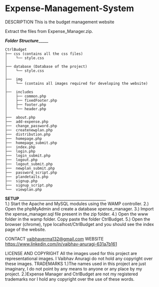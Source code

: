 # Expense-Management-System

DESCRIPTION This is the budget management website 

Extract the files from Expense_Manager.zip.

_____________________________________________Folder Structure__________________________________________________
	
	
	CtrlBudget
	├── css (contains all the css files)
	│    └── style.css
	│
	├── database (Database of the project)
	│    └── style.css
	│
	├──  img
	│    └── (contains all images required for developing the website)
	│
	├──  includes	 
	│    ├── common.php
	│    ├── fixedFooter.php
	│    ├── footer.php
	│    └── header.php
	│
	├──  about.php
	├──  add-expense.php
	├──  change_password.php 
	├──  createnewplan.php
	├──  distribution.php
	├──  homepage.php
	├──  homepage_submit.php
	├──  index.php
	├──  login.php
	├──  login_submit.php
	├──  logout.php
	├──  logout_submit.php
	├──  newplan_submit.php
	├──  password_script.php
	├──  plandetails.php
	├──  signup.php
	├──  signup_script.php
	└──  viewplan.php

____________________________________________SETUP_________________________________________________________________________________________				
1.) Start the Apache and MySQL modules using the WAMP controller.
2.) Open the phpMyAdmin and create a database xpense_manager.
3.) Import the xpense_manager.sql file present in the zip folder.
4.) Open the www folder in the wamp folder. Copy paste the folder CtrlBudget.
5.) Open the browser (chrome), type localhost/CtrlBudget and you should see the index page of the website.


CONTACT vaibhaverma132@gmail.com
WEBSITE https://www.linkedin.com/in/vaibhav-anuragi-631a7b161


LICENSE AND COPYRIGHT All the images used for this project are representational images.
I Vaibhav Anuragi do not hold any copyright over these images.
TRADEMARKS
1.)The names used in this project are just imaginary, I do not point by any means to anyone or any place by my project.
2.)Expense Manager and CtrlBudget are not my registered trademarks nor I hold any copyright over the use of these words.

